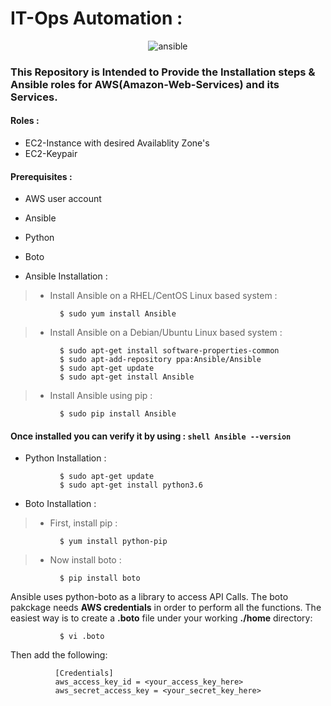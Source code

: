 # IT-Ops Automation : 

<p align="center"

 ![ansible](https://user-images.githubusercontent.com/55547108/79690541-9bcfe180-8278-11ea-9cbc-eaf34e6bae62.png)

</p>
  
  ### This Repository is Intended to Provide the Installation steps & Ansible roles for AWS(Amazon-Web-Services) and its Services.

#### Roles :

 - EC2-Instance with desired Availablity Zone's
 - EC2-Keypair

#### Prerequisites :

 -   AWS user account
 -   Ansible
 -   Python
 -   Boto

- Ansible Installation :

>    - Install Ansible on a RHEL/CentOS Linux based system :
```shell 
           $ sudo yum install Ansible
```
>    - Install Ansible on a Debian/Ubuntu Linux based system :
```shell
           $ sudo apt-get install software-properties-common
           $ sudo apt-add-repository ppa:Ansible/Ansible
           $ sudo apt-get update
           $ sudo apt-get install Ansible
```        
>    - Install Ansible using pip :
```shell
           $ sudo pip install Ansible           
```

#### Once installed you can verify it by using : ```shell Ansible --version```

- Python Installation :

```shell 
           $ sudo apt-get update
           $ sudo apt-get install python3.6
```

- Boto Installation : 

>    -  First, install pip :
```shell   $ sudo apt install python3-pip or
           $ yum install python-pip
```
>    -  Now install boto :
```shell   
           $ pip install boto 
```
Ansible uses python-boto as a library to access API Calls. The boto pakckage needs **AWS credentials** in order 
to perform all the functions. The easiest way is to create a **.boto** file under your working **./home** directory:

```shell
           $ vi .boto
```

Then add the following:

```shell
          [Credentials]
          aws_access_key_id = <your_access_key_here>
          aws_secret_access_key = <your_secret_key_here>
```



